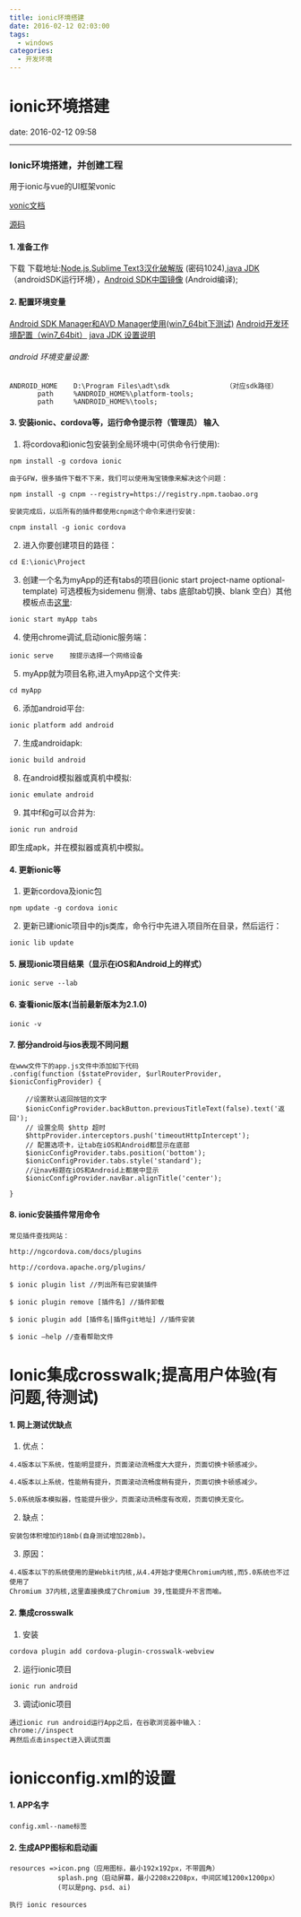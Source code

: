 ```yaml
---
title: ionic环境搭建
date: 2016-02-12 02:03:00
tags:
  - windows
categories:
  - 开发环境
---
```

# ionic环境搭建

date: 2016-02-12 09:58

* * * * *

### Ionic环境搭建，并创建工程

用于ionic与vue的UI框架vonic

[vonic文档](https://wangdahoo.github.io/vonic/docs/)

[源码](https://github.com/wangdahoo/vonic)

#### 1. 准备工作

下载 下载地址:[Node.js](https://nodejs.org/ "NodeJs" ),[Sublime Text3汉化破解版](http://pan.baidu.com/s/1gfnZsjD "流风清音" ) (密码1024),[java JDK](http://www.oracle.com/technetwork/java/javase/downloads/java-archive-downloads-javase7-521261.html?ssSourceSiteId=otncn#jdk-7u80-oth-JPR "java JDK" )（androidSDK运行环境），[Android SDK中国镜像](http://www.androiddevtools.cn/ "Android SDK" ) (Android编译);

#### 2. 配置环境变量

[Android SDK Manager和AVD Manager使用(win7_64bit下测试)](http://www.cnblogs.com/kangjianwei101/p/5621238.html "Android SDK Manager和AVD Manager使用(win7_64bit下测试)" )
[Android开发环境配置（win7_64bit）](http://www.cnblogs.com/kangjianwei101/p/5267044.html "Android开发环境配置（win7_64bit）" )
[java JDK 设置说明](http://jingyan.baidu.com/article/6dad5075d1dc40a123e36ea3.html "java JDK 设置说明" )
###### android 环境变量设置:
```
ANDROID_HOME    D:\Program Files\adt\sdk              （对应sdk路径）  
       path     %ANDROID_HOME%\platform-tools;  
       path     %ANDROID_HOME%\tools;  
```

#### 3. 安装ionic、cordova等，运行命令提示符（管理员） 输入
1.  将cordova和ionic包安装到全局环境中(可供命令行使用):

```
npm install -g cordova ionic

由于GFW，很多插件下载不下来，我们可以使用淘宝镜像来解决这个问题：

npm install -g cnpm --registry=https://registry.npm.taobao.org

安装完成后，以后所有的插件都使用cnpm这个命令来进行安装:

cnpm install -g ionic cordova  
```
2. 进入你要创建项目的路径：
```
cd E:\ionic\Project
```
3. 创建一个名为myApp的还有tabs的项目(ionic start project-name optional-template) 可选模板为sidemenu 侧滑、tabs 底部tab切换、blank 空白）其他模板点击[这里](https://github.com/driftyco?utf8=%E2%9C%93&query=ionic-starter "这里" ):
```
ionic start myApp tabs
```
4. 使用chrome调试,启动ionic服务端：
```
ionic serve    按提示选择一个网络设备
```
5. myApp就为项目名称,进入myApp这个文件夹:
```
cd myApp
```
6. 添加android平台:
```
ionic platform add android
```  
7. 生成androidapk:
```
ionic build android
```
8. 在android模拟器或真机中模拟:
```
ionic emulate android
```
9. 其中f和g可以合并为:
```
ionic run android
```
即生成apk，并在模拟器或真机中模拟。

#### 4. 更新ionic等
1. 更新cordova及ionic包
```
npm update -g cordova ionic
``` 
2. 更新已建ionic项目中的js类库，命令行中先进入项目所在目录，然后运行：
```
ionic lib update
```

#### 5. 展现ionic项目结果（显示在iOS和Android上的样式）
```
ionic serve --lab
```

#### 6. 查看ionic版本(当前最新版本为2.1.0)
```
ionic -v
```

#### 7. 部分android与ios表现不同问题
```
在www文件下的app.js文件中添加如下代码
.config(function ($stateProvider, $urlRouterProvider, $ionicConfigProvider) {

    //设置默认返回按钮的文字 
    $ionicConfigProvider.backButton.previousTitleText(false).text('返回');
    // 设置全局 $http 超时
    $httpProvider.interceptors.push('timeoutHttpIntercept');
    // 配置选项卡，让tab在iOS和Android都显示在底部
    $ionicConfigProvider.tabs.position('bottom');
    $ionicConfigProvider.tabs.style('standard');
    //让nav标题在iOS和Android上都居中显示
    $ionicConfigProvider.navBar.alignTitle('center');

}
```
#### 8. ionic安装插件常用命令
```
常见插件查找网站：

http://ngcordova.com/docs/plugins

http://cordova.apache.org/plugins/

$ ionic plugin list //列出所有已安装插件

$ ionic plugin remove [插件名] //插件卸载

$ ionic plugin add [插件名|插件git地址] //插件安装

$ ionic –help //查看帮助文件
```

# Ionic集成crosswalk;提高用户体验(有问题,待测试)
#### 1. 网上测试优缺点
1. 优点：

```
4.4版本以下系统，性能明显提升，页面滚动流畅度大大提升，页面切换卡顿感减少。

4.4版本以上系统，性能稍有提升，页面滚动流畅度稍有提升，页面切换卡顿感减少。

5.0系统版本模拟器，性能提升很少，页面滚动流畅度有改观，页面切换无变化。
```
2. 缺点：

```
安装包体积增加约18mb(自身测试增加28mb)。
```
3. 原因：

```
4.4版本以下的系统使用的是Webkit内核,从4.4开始才使用Chromium内核,而5.0系统也不过使用了
Chromium 37内核,这里直接换成了Chromium 39,性能提升不言而喻。
```

#### 2. 集成crosswalk
1. 安装
```
cordova plugin add cordova-plugin-crosswalk-webview
```
2. 运行ionic项目
```
ionic run android
```
3. 调试ionic项目
```
通过ionic run android运行App之后，在谷歌浏览器中输入：
chrome://inspect
再然后点击inspect进入调试页面
```

# ionicconfig.xml的设置
#### 1. APP名字
```
config.xml--name标签
```
#### 2. 生成APP图标和启动画
```
resources =>icon.png（应用图标，最小192x192px，不带圆角）
            splash.png（启动屏幕，最小2208x2208px，中间区域1200x1200px）
            (可以是png、psd、ai)

执行 ionic resources
```
